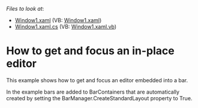 <!-- default file list -->
*Files to look at*:

* [Window1.xaml](./CS/FocusEditorEx/Window1.xaml) (VB: [Window1.xaml](./VB/FocusEditorEx/Window1.xaml))
* [Window1.xaml.cs](./CS/FocusEditorEx/Window1.xaml.cs) (VB: [Window1.xaml.vb](./VB/FocusEditorEx/Window1.xaml.vb))
<!-- default file list end -->
# How to get and focus an in-place editor


<p>This example shows how to get and focus an editor embedded into a bar. </p><p>In the example bars are added to BarContainers that are automatically created by setting the BarManager.CreateStandardLayout property to True.</p>

<br/>


